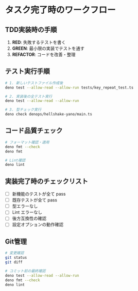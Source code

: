 # タスク完了時のワークフロー

## TDD実装時の手順

1. **RED**: 失敗するテストを書く
2. **GREEN**: 最小限の実装でテストを通す
3. **REFACTOR**: コードを改善・整理

## テスト実行手順

```bash
# 1. 新しいテストファイル作成後
deno test --allow-read --allow-run tests/key_repeat_test.ts

# 2. 実装後の全テスト実行
deno test --allow-read --allow-run

# 3. 型チェック実行
deno check denops/hellshake-yano/main.ts
```

## コード品質チェック

```bash
# フォーマット確認・適用
deno fmt --check
deno fmt

# Lint確認
deno lint
```

## 実装完了時のチェックリスト

- [ ] 新機能のテストが全て pass
- [ ] 既存テストが全て pass
- [ ] 型エラーなし
- [ ] Lint エラーなし
- [ ] 後方互換性の確認
- [ ] 設定オプションの動作確認

## Git管理

```bash
# 変更確認
git status
git diff

# コミット前の最終確認
deno test --allow-read --allow-run
deno fmt --check
deno lint
```
